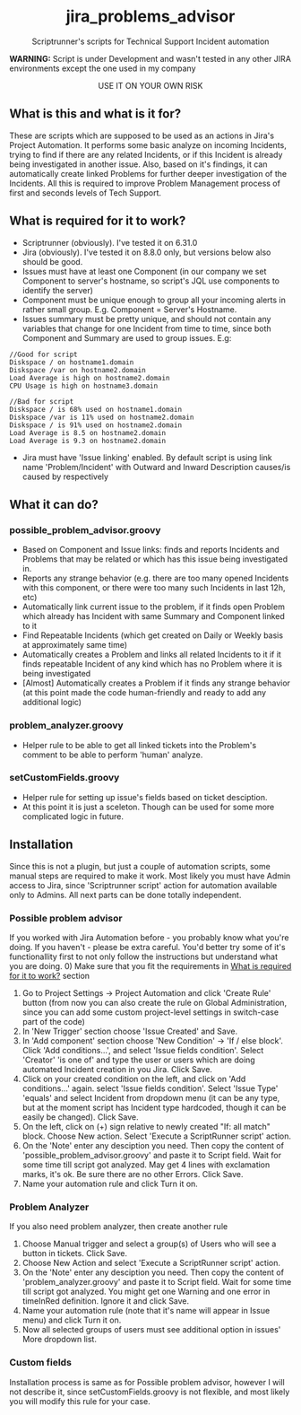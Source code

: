 <h1 align="center">jira_problems_advisor</h1>

<div align="center">Scriptrunner's scripts for Technical Support Incident automation</div>

**WARNING:** Script is under Development and wasn't tested in any other JIRA environments except the one used in my company

<div align="center">USE IT ON YOUR OWN RISK</div>

## What is this and what is it for?️

These are scripts which are supposed to be used as an actions in Jira's Project Automation.
It performs some basic analyze on incoming Incidents, trying to find if there are any related Incidents, or if this Incident is already being investigated in another issue.
Also, based on it's findings, it can automatically create linked Problems for further deeper investigation of the Incidents.
All this is required to improve Problem Management process of first and seconds levels of Tech Support.

## What is required for it to work?

- Scriptrunner (obviously). I've tested it on 6.31.0
- Jira (obviously). I've tested it on 8.8.0 only, but versions below also should be good.
- Issues must have at least one Component (in our company we set Component to server's hostname, so script's JQL use components to identify the server)
- Component must be unique enough to group all your incoming alerts in rather small group. E.g. Component = Server's Hostname.
- Issues summary must be pretty unique, and should not contain any variables that change for one Incident from time to time, since both Component and Summary are used to group issues. E.g:

```
//Good for script
Diskspace / on hostname1.domain
Diskspace /var on hostname2.domain
Load Average is high on hostname2.domain
CPU Usage is high on hostname3.domain
```

```
//Bad for script
Diskspace / is 68% used on hostname1.domain
Diskspace /var is 11% used on hostname2.domain
Diskspace / is 91% used on hostname2.domain
Load Average is 8.5 on hostname2.domain
Load Average is 9.3 on hostname2.domain
```
- Jira must have 'Issue linking' enabled. By default script is using link name 'Problem/Incident' with Outward and Inward Description causes/is caused by respectively

## What it can do?
### possible_problem_advisor.groovy
- Based on Component and Issue links: finds and reports Incidents and Problems that may be related or which has this issue being investigated in.
- Reports any strange behavior (e.g. there are too many opened Incidents with this component, or there were too many such Incidents in last 12h, etc)
- Automatically link current issue to the problem, if it finds open Problem which already has Incident with same Summary and Component linked to it
- Find Repeatable Incidents (which get created on Daily or Weekly basis at approximately same time)
- Automatically creates a Problem and links all related Incidents to it if it finds repeatable Incident of any kind which has no Problem where it is being investigated
- [Almost] Automatically creates a Problem if it finds any strange behavior (at this point made the code human-friendly and ready to add any additional logic)
### problem_analyzer.groovy
- Helper rule to be able to get all linked tickets into the Problem's comment to be able to perform 'human' analyze.
### setCustomFields.groovy
- Helper rule for setting up issue's fields based on ticket desciption. 
- At this point it is just a sceleton. Though can be used for some more complicated logic in future.

## Installation
Since this is not a plugin, but just a couple of automation scripts, some manual steps are required to make it work. Most likely you must have Admin access to Jira, since 'Scriptrunner script' action for automation available only to Admins.
All next parts can be done totally independent.
### Possible problem advisor
If you worked with Jira Automation before - you probably know what you're doing. If you haven't - please be extra careful. You'd better try some of it's functionallity first to not only follow the instructions but understand what you are doing.
0) Make sure that you fit the requirements in [What is required for it to work?](#what-is-required-for-it-to-work) section
1) Go to Project Settings -> Project Automation and click 'Create Rule' button (from now you can also create the rule on Global Administration, since you can add some custom project-level settings in switch-case part of the code)
2) In 'New Trigger' section choose 'Issue Created' and Save.
3) In 'Add component' section choose 'New Condition' -> 'If / else block'. Click 'Add conditions...', and select 'Issue fields condition'. Select 'Creator' 'is one of' and type the user or users which are doing automated Incident creation in you Jira. Click Save.
4) Click on your created condition on the left, and click on 'Add conditions...' again. select 'Issue fields condition'. Select 'Issue Type' 'equals' and select Incident from dropdown menu (it can be any type, but at the moment script has Incident type hardcoded, though it can be easily be changed). Click Save.
5) On the left, click on (+) sign relative to newly created "If: all match" block. Choose New action. Select 'Execute a ScriptRunner script' action.
6) On the 'Note' enter any desciption you need. Then copy the content of 'possible_problem_advisor.groovy' and paste it to Script field. Wait for some time till script got analyzed. May get 4 lines with exclamation marks, it's ok. Be sure there are no other Errors. Click Save.
7) Name your automation rule and click Turn it on.
### Problem Analyzer
If you also need problem analyzer, then create another rule
1) Choose Manual trigger and select a group(s) of Users who will see a button in tickets. Click Save.
2) Choose New Action and select 'Execute a ScriptRunner script' action.
3) On the 'Note' enter any desciption you need. Then copy the content of 'problem_analyzer.groovy' and paste it to Script field. Wait for some time till script got analyzed. You might get one Warning and one error in timeInRed definition. Ignore it and click Save.
4) Name your automation rule (note that it's name will appear in Issue menu) and click Turn it on.
5) Now all selected groups of users must see additional option in issues' More dropdown list.
### Custom fields
Installation process is same as for Possible problem advisor, however I will not describe it, since setCustomFields.groovy is not flexible, and most likely you will modify this rule for your case.
